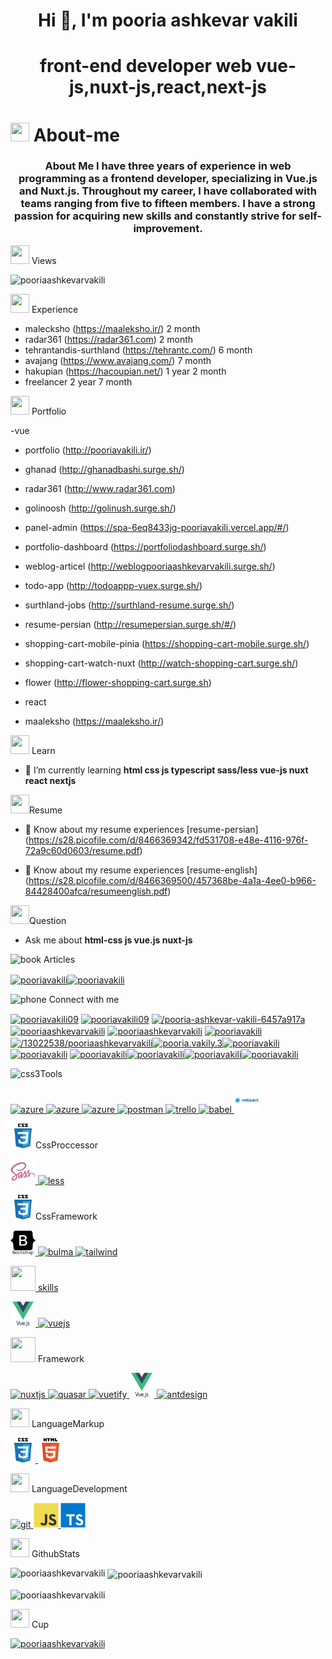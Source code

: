 <h1 align="center">Hi 👋, I'm pooria ashkevar vakili

</h1>
<h1 align="center">front-end developer web vue-js,nuxt-js,react,next-js

</h1>
<h1> <img src="https://img.icons8.com/color/2x/about.png" width="30" height="30"/> About-me
</h1>
<h3 align="center">
About Me I have three years of experience in web programming as a frontend developer,
specializing in Vue.js and Nuxt.js. Throughout my career, I have collaborated with teams
ranging from five to fifteen members. I have a strong passion for acquiring new skills and
constantly strive for self-improvement.</h3>



<img src="https://cdn-icons-png.flaticon.com/128/1947/1947911.png" width="30" height="30"/> Views
<p align="left"> <img src="https://komarev.com/ghpvc/?username=pooriaashkevarvakili&label=Profile%20views&color=0e75b6&style=flat" alt="pooriaashkevarvakili" /></p>



 <img src="https://img.icons8.com/cotton/2x/shopping-bag--v5.png" width="30" height="30"/> Experience
 
- malecksho (https://maaleksho.ir/) 2 month
- radar361 (https://radar361.com) 2 month
- tehrantandis-surthland (https://tehrantc.com/) 6 month
- avajang   (https://www.avajang.com/) 7 month
- hakupian  (https://hacoupian.net/) 1 year 2 month
- freelancer 2 year 7 month

 <img src="https://img.icons8.com/ultraviolet/2x/user.png" width="30" height="30"/> Portfolio
 
-vue 
- portfolio                   (http://pooriavakili.ir/)
- ghanad                      (http://ghanadbashi.surge.sh/)

- radar361                    (http://www.radar361.com)
- golinoosh                   (http://golinush.surge.sh/)
- panel-admin                (https://spa-6eq8433jg-pooriavakili.vercel.app/#/)
- portfolio-dashboard        (https://portfoliodashboard.surge.sh/)
- weblog-articel             (http://weblogpooriaashkevarvakili.surge.sh/)
- todo-app                   (http://todoappp-vuex.surge.sh/)
- surthland-jobs             (http://surthland-resume.surge.sh/)
- resume-persian            (http://resumepersian.surge.sh/#/)
- shopping-cart-mobile-pinia  (https://shopping-cart-mobile.surge.sh/)
- shopping-cart-watch-nuxt    (http://watch-shopping-cart.surge.sh/)
- flower                      (http://flower-shopping-cart.surge.sh)
- react

- maaleksho                     (https://maaleksho.ir/)

<img src="https://img.icons8.com/fluency/2x/address-book-2.png" width="30" height="30"/> Learn

- 🌱 I’m currently learning **html css js typescript sass/less vue-js nuxt react nextjs**

<img src="https://img.icons8.com/external-others-inmotus-design/2x/external-Paper-16px-set-others-inmotus-design.png" width="30" height="30"/>Resume


- 👯 Know about my  resume experiences        [resume-persian]        (https://s28.picofile.com/d/8466369342/fd531708-e48e-4116-976f-72a9c60d0603/resume.pdf)

- 👯 Know about my  resume experiences        [resume-english]        (https://s28.picofile.com/d/8466369500/457368be-4a1a-4ee0-b966-84428400afca/resumeenglish.pdf)


<img src="https://img.icons8.com/flat-round/2x/question-mark.png" width="30" height="30"/>Question
- Ask me about **html-css js vue.js nuxt-js**


 <img src="https://freeiconshop.com/wp-content/uploads/edd/book-flat.png" alt="book" width="40" height="40"/> Articles
<p align="left"><a href="https://medium.com/pooriavakili" target="blank"><img align="center" src="https://raw.githubusercontent.com/rahuldkjain/github-profile-readme-generator/master/src/images/icons/Social/medium.svg" alt="pooriavakili" height="30" width="40" /></a><a href="https://virgool.io/@pooriavakili09" target="blank"><img align="center" src="https://encrypted-tbn0.gstatic.com/images?q=tbn:ANd9GcSngtGzeFHTAgzzqIz-VTuf-JSMU4Xw6SuDJRQGeeYw&s" alt="pooriavakili" height="30" width="40" /></a> </p>

  <img src="https://freeiconshop.com/wp-content/uploads/edd/phone-flat-128x128.png" alt="phone" width="40" height="40"/> Connect with me
<p align="left">
<a href="https://twitter.com/pooriavakili09" target="blank"><img align="center" src="https://raw.githubusercontent.com/rahuldkjain/github-profile-readme-generator/master/src/images/icons/Social/twitter.svg" alt="pooriavakili09" height="30" width="40" /></a>
 <a href="https://www.aparat.com/learnqt" target="blank"><img align="center" src="https://img.icons8.com/color/2x/aparat.png" alt="pooriavakili09" height="30" width="40" /></a>
<a href="https://www.linkedin.com/in/pooriavakili" target="blank"><img align="center" src="https://raw.githubusercontent.com/rahuldkjain/github-profile-readme-generator/master/src/images/icons/Social/linked-in-alt.svg" alt="/pooria-ashkevar-vakili-6457a917a" height="30" width="40" /></a>
<a href="https://instagram.com/pooriaashkevarvakili" target="blank"><img align="center" src="https://raw.githubusercontent.com/rahuldkjain/github-profile-readme-generator/master/src/images/icons/Social/instagram.svg" alt="pooriaashkevarvakili" height="30" width="40" /></a>
<a href="https://www.youtube.com/@pooriaashkevarvakili8848" target="blank"><img align="center" src="https://raw.githubusercontent.com/rahuldkjain/github-profile-readme-generator/master/src/images/icons/Social/youtube.svg" alt="pooriaashkevarvakili" height="30" width="40" /></a>
<a href="https://discord.gg/pooriavakili" target="blank"><img align="center" src="https://raw.githubusercontent.com/rahuldkjain/github-profile-readme-generator/master/src/images/icons/Social/discord.svg" alt="pooriavakili" height="30" width="40" /></a><a href="https://stackoverflow.com/users//13022538/pooriaashkevarvakili" target="blank"><img align="center" src="https://raw.githubusercontent.com/rahuldkjain/github-profile-readme-generator/master/src/images/icons/Social/stack-overflow.svg" alt="/13022538/pooriaashkevarvakili" height="30" width="40" /></a><a href="https://fb.com/pooria.vakily.3" target="blank"><img align="center" src="https://raw.githubusercontent.com/rahuldkjain/github-profile-readme-generator/master/src/images/icons/Social/facebook.svg" alt="pooria.vakily.3" height="30" width="40" /></a><a href="https://codepen.io/pooriavakili" target="blank"><img align="center" src="https://raw.githubusercontent.com/rahuldkjain/github-profile-readme-generator/master/src/images/icons/Social/codepen.svg" alt="pooriavakili" height="30" width="40" /></a>
<a href="https://dev.to/pooriavakili" target="blank"><img align="center" src="https://raw.githubusercontent.com/rahuldkjain/github-profile-readme-generator/master/src/images/icons/Social/devto.svg" alt="pooriavakili" height="30" width="40" /></a>
<a href="https://codesandbox.com/pooriavakili" target="blank"><img align="center" src="https://raw.githubusercontent.com/rahuldkjain/github-profile-readme-generator/master/src/images/icons/Social/codesandbox.svg" alt="pooriavakili" height="30" width="40" /></a><a href="https://api.whatsapp.com/send/?phone=989376720694&text&type=phone_number&app_absent=0" target="blank"><img align="center" src="https://www.freepnglogos.com/uploads/whatsapp-logo-light-green-png-0.png" alt="pooriavakili" height="30" width="40" /></a></a><a href="https://gitlab.com/pooriaashkevarvakili" target="blank"><img align="center" src="https://img.icons8.com/color/2x/gitlab.png" alt="pooriavakili" height="30" width="40" /></a><a href="https://pooriavakili09@gmail.com" target="blank"><img align="center" src="https://www.freepnglogos.com/uploads/logo-gmail-png/logo-gmail-png-gmail-icon-download-png-and-vector-1.png" alt="pooriavakili" height="30" width="40" /></a>
</p>


  <img src="https://cdn-icons-png.flaticon.com/128/7413/7413873.png" alt="css3" width="40" height="40"/>Tools
<p align="left"> <a href="https://www.atlassian.com/software/jira" target="_blank" rel="noreferrer"> <img src="https://p.kindpng.com/picc/s/278-2785101_jira-logo-png-transparent-png.png" alt="azure" width="40" height="40"/> </a> <a href="https://azure.microsoft.com/en-in/" target="_blank" rel="noreferrer"> <img src="https://www.vectorlogo.zone/logos/microsoft_azure/microsoft_azure-icon.svg" alt="azure" width="40" height="40"/> </a><a href="https://swagger.io/" target="_blank" rel="noreferrer"> <img src="https://upload.wikimedia.org/wikipedia/commons/a/ab/Swagger-logo.png" alt="azure" width="40" height="40"/> </a><a href="https://www.postman.com/" target="_blank" rel="noreferrer"> <img src="https://encrypted-tbn0.gstatic.com/images?q=tbn:ANd9GcS1FCAC2GVzqBMbtcsjOIeu7NpWs2pV3K6MQtoltAUo-hQAhWWx9ahZ&usqp=CAE&s" alt="postman" width="40" height="40"/> </a><a href="https://trello.com" target="_blank" rel="noreferrer"> <img src="https://brandslogos.com/wp-content/uploads/images/large/trello-logo.png" alt="trello" width="40" height="40"/> </a><a href="https://babeljs.io/" target="_blank" rel="noreferrer"> <img src="https://www.vectorlogo.zone/logos/babeljs/babeljs-icon.svg" alt="babel" width="40" height="40"/> </a><a href="https://webpack.js.org" target="_blank" rel="noreferrer"> <img src="https://raw.githubusercontent.com/devicons/devicon/d00d0969292a6569d45b06d3f350f463a0107b0d/icons/webpack/webpack-original-wordmark.svg" alt="webpack" width="40" height="40"/> </a></p>

 <img src="https://raw.githubusercontent.com/devicons/devicon/master/icons/css3/css3-original-wordmark.svg" alt="css3" width="40" height="40"/>CssProccessor
<p align="left"><a href="https://sass-lang.com" target="_blank" rel="noreferrer"> <img src="https://raw.githubusercontent.com/devicons/devicon/master/icons/sass/sass-original.svg" alt="sass" width="40" height="40"/> </a><a href="https://lesscss.org/" target="_blank" rel="noreferrer"> <img src="https://seeklogo.com/images/L/less-logo-AAE582C286-seeklogo.com.png" alt="less" width="40" height="40"/> </a></p>

 <img src="https://raw.githubusercontent.com/devicons/devicon/master/icons/css3/css3-original-wordmark.svg" alt="css3" width="40" height="40"/>CssFramework
<p align="left"><a href="https://getbootstrap.com" target="_blank" rel="noreferrer"> <img src="https://raw.githubusercontent.com/devicons/devicon/master/icons/bootstrap/bootstrap-plain-wordmark.svg" alt="bootstrap" width="40" height="40"/> </a> <a href="https://bulma.io/" target="_blank" rel="noreferrer"> <img src="https://raw.githubusercontent.com/gilbarbara/logos/804dc257b59e144eaca5bc6ffd16949752c6f789/logos/bulma.svg" alt="bulma" width="40" height="40"/> </a> <a href="https://tailwindcss.com/" target="_blank" rel="noreferrer"> <img src="https://www.vectorlogo.zone/logos/tailwindcss/tailwindcss-icon.svg" alt="tailwind" width="40" height="40"/> </p>
 
 
 <img src="https://encrypted-tbn0.gstatic.com/images?q=tbn:ANd9GcTSdV8Tt0EA9I2rt5BxALPGqD9CIov-eeITRg&usqp=CAU" width="40" height="40"/> skills

 <a href="https://vuejs.org/" target="_blank" rel="noreferrer"> <img src="https://raw.githubusercontent.com/devicons/devicon/master/icons/vuejs/vuejs-original-wordmark.svg" alt="vuejs" width="40" height="40"/> </a> <a href="https://reactjs.org/" target="_blank" rel="noreferrer"> <img src="https://brandslogos.com/wp-content/uploads/images/react-logo.png" alt="vuejs" width="40" height="40"/> </a></p>

<img src="https://cdn.iconscout.com/icon/premium/png-64-thumb/framework-4296024-3563359.png" width="40" height="40"/> Framework
<p align="left"><a href="https://nuxtjs.org/" target="_blank" rel="noreferrer"> <img src="https://www.vectorlogo.zone/logos/nuxtjs/nuxtjs-icon.svg" alt="nuxtjs" width="40" height="40"/> </a><a href="https://quasar.dev/" target="_blank" rel="noreferrer"> <img src="https://cdn.quasar.dev/logo/svg/quasar-logo.svg" alt="quasar" width="40" height="40"/><a href="https://vuetifyjs.com/en/" target="_blank" rel="noreferrer"> <img src="https://bestofjs.org/logos/vuetify.svg" alt="vuetify" width="40" height="40"/> </a><a href="https://vuejs.org/" target="_blank" rel="noreferrer"> <img src="https://raw.githubusercontent.com/devicons/devicon/master/icons/vuejs/vuejs-original-wordmark.svg" alt="vuejs" width="40" height="40"/> </a><a href="https://ant.design/" target="_blank" rel="noreferrer"> <img src="https://gw.alipayobjects.com/zos/rmsportal/KDpgvguMpGfqaHPjicRK.svg" alt="antdesign" width="40" height="40"/> </a> </p>
 
 <img src="https://cdn4.iconfinder.com/data/icons/web-ui-color/128/Globe-128.png" width="30" height="30"/> LanguageMarkup
<p align="left"><a href="https://www.w3schools.com/css/" target="_blank" rel="noreferrer"> <img src="https://raw.githubusercontent.com/devicons/devicon/master/icons/css3/css3-original-wordmark.svg" alt="css3" width="40" height="40"/> </a> <a href="https://www.w3.org/html/" target="_blank" rel="noreferrer"> <img src="https://raw.githubusercontent.com/devicons/devicon/master/icons/html5/html5-original-wordmark.svg" alt="html5" width="40" height="40"/> </a></p>

 <img src="https://cdn4.iconfinder.com/data/icons/web-ui-color/128/Globe-128.png" width="30" height="30"/> LanguageDevelopment
<p align="left">    <a href="https://git-scm.com/" target="_blank" rel="noreferrer"> <img src="https://www.vectorlogo.zone/logos/git-scm/git-scm-icon.svg" alt="git" width="40" height="40"/> </a>  <a href="https://developer.mozilla.org/en-US/docs/Web/JavaScript" target="_blank" rel="noreferrer"> <img src="https://raw.githubusercontent.com/devicons/devicon/master/icons/javascript/javascript-original.svg" alt="javascript" width="40" height="40"/> </a>   </a>   <a href="https://www.typescriptlang.org/" target="_blank" rel="noreferrer"> <img src="https://raw.githubusercontent.com/devicons/devicon/master/icons/typescript/typescript-original.svg" alt="typescript" width="40" height="40"/> </a>   </p>

<img src="https://cdn-icons-png.flaticon.com/128/3109/3109540.png" width="30" height="30"/> GithubStats


<p><img align="left" src="https://github-readme-stats.vercel.app/api/top-langs?username=pooriaashkevarvakili&show_icons=true&locale=en&layout=compact" alt="pooriaashkevarvakili" /></p>



<p>&nbsp;<img align="center" src="https://github-readme-stats.vercel.app/api?username=pooriaashkevarvakili&show_icons=true&locale=en" alt="pooriaashkevarvakili" /></p>

<p><img align="center" src="https://github-readme-streak-stats.herokuapp.com/?user=pooriaashkevarvakili&" alt="pooriaashkevarvakili" /></p>

<img src="https://img.icons8.com/external-justicon-flat-justicon/2x/external-medal-reward-and-badges-justicon-flat-justicon-1.png" width="30" height="30"/> Cup
<p align="left"> <a href="https://github.com/ryo-ma/github-profile-trophy"><img src="https://github-profile-trophy.vercel.app/?username=pooriaashkevarvakili" alt="pooriaashkevarvakili" /></a> </p>
